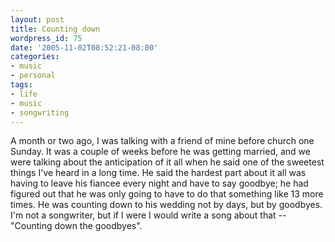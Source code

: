 ```yaml
---
layout: post
title: Counting down
wordpress_id: 75
date: '2005-11-02T08:52:21-08:00'
categories:
- music
- personal
tags:
- life
- music
- songwriting
---
```

A month or two ago, I was talking with a friend of mine before church one Sunday.  It was a couple of weeks before he was getting married, and we were talking about the anticipation of it all when he said one of the sweetest things I've heard in a long time.  He said the hardest part about it all was having to leave his fiancee every night and have to say goodbye; he had figured out that he was only going to have to do that something like 13 more times.  He was counting down to his wedding not by days, but by goodbyes.  I'm not a songwriter, but if I were I would write a song about that -- "Counting down the goodbyes".
